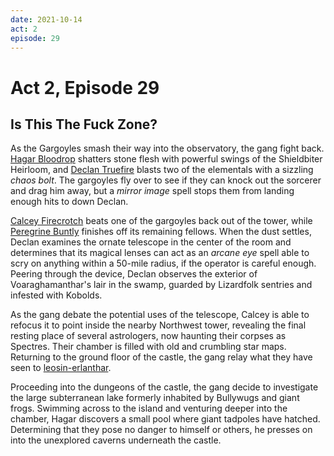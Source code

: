 ```yaml
---
date: 2021-10-14
act: 2
episode: 29
---
```

# Act 2, Episode 29
##  Is This The Fuck Zone?
As the Gargoyles smash their way into the observatory, the gang fight back. [Hagar Bloodrop](../Characters/Hagar%20Bloodrop/%21index.md) shatters stone flesh with powerful swings of the Shieldbiter Heirloom, and [Declan Truefire](../Characters/Declan%20Truefire/%21index.md) blasts two of the elementals with a sizzling *chaos bolt*. The gargoyles fly over to see if they can knock out the sorcerer and drag him away, but a *mirror image* spell stops them from landing enough hits to down Declan.

[Calcey Firecrotch](../Characters/Calcey%20Firecrotch/%21index.md) beats one of the gargoyles back out of the tower, while [Peregrine Buntly](../Characters/Peregrine%20Buntly/%21index.md) finishes off its remaining fellows. When the dust settles, Declan examines the ornate telescope in the center of the room and determines that its magical lenses can act as an *arcane eye* spell able to scry on anything within a 50-mile radius, if the operator is careful enough. Peering through the device, Declan observes the exterior of Voaraghamanthar's lair in the swamp, guarded by Lizardfolk sentries and infested with Kobolds.

As the gang debate the potential uses of the telescope, Calcey is able to refocus it to point inside the nearby Northwest tower, revealing the final resting place of several astrologers, now haunting their corpses as Spectres. Their chamber is filled with old and crumbling star maps. Returning to the ground floor of the castle, the gang relay what they have seen to [leosin-erlanthar](../../npcs/leosin-erlanthar.md).

Proceeding into the dungeons of the castle, the gang decide to investigate the large subterranean lake formerly inhabited by Bullywugs and giant frogs. Swimming across to the island and venturing deeper into the chamber, Hagar discovers a small pool where giant tadpoles have hatched. Determining that they pose no danger to himself or others, he presses on into the unexplored caverns underneath the castle.